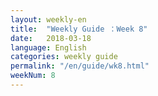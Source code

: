 ```yaml
---
layout: weekly-en
title:  "Weekly Guide ：Week 8"
date:   2018-03-18
language: English
categories: weekly guide
permalink: "/en/guide/wk8.html"
weekNum: 8
---
```

